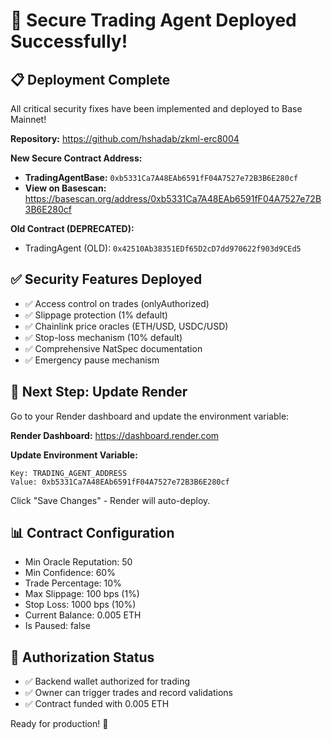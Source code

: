# 🎉 Secure Trading Agent Deployed Successfully!

## 📋 Deployment Complete

All critical security fixes have been implemented and deployed to Base Mainnet!

**Repository:** https://github.com/hshadab/zkml-erc8004

**New Secure Contract Address:**
- **TradingAgentBase:** `0xb5331Ca7A48EAb6591fF04A7527e72B3B6E280cf`
- **View on Basescan:** https://basescan.org/address/0xb5331Ca7A48EAb6591fF04A7527e72B3B6E280cf

**Old Contract (DEPRECATED):**
- TradingAgent (OLD): `0x42510Ab38351EDf65D2cD7dd970622f903d9CEd5`

## ✅ Security Features Deployed

- ✅ Access control on trades (onlyAuthorized)
- ✅ Slippage protection (1% default)
- ✅ Chainlink price oracles (ETH/USD, USDC/USD)
- ✅ Stop-loss mechanism (10% default)
- ✅ Comprehensive NatSpec documentation
- ✅ Emergency pause mechanism

## 🚀 Next Step: Update Render

Go to your Render dashboard and update the environment variable:

**Render Dashboard:** https://dashboard.render.com

**Update Environment Variable:**
```
Key: TRADING_AGENT_ADDRESS
Value: 0xb5331Ca7A48EAb6591fF04A7527e72B3B6E280cf
```

Click "Save Changes" - Render will auto-deploy.

## 📊 Contract Configuration

- Min Oracle Reputation: 50
- Min Confidence: 60%
- Trade Percentage: 10%
- Max Slippage: 100 bps (1%)
- Stop Loss: 1000 bps (10%)
- Current Balance: 0.005 ETH
- Is Paused: false

## 🔐 Authorization Status

- ✅ Backend wallet authorized for trading
- ✅ Owner can trigger trades and record validations
- ✅ Contract funded with 0.005 ETH

Ready for production! 🎯
